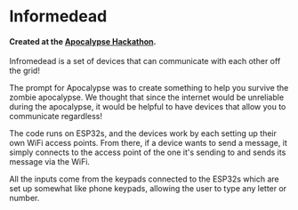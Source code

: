 # Informedead

#### Created at the [Apocalypse Hackathon](https://apocalypse.hackclub.com/).

Infromedead is a set of devices that can communicate with each other off the grid!

The prompt for Apocalypse was to create something to help you survive the zombie apocalypse. We thought that since the internet would be unreliable during the apocalypse, it would be helpful to have devices that allow you to communicate regardless!

The code runs on ESP32s, and the devices work by each setting up their own WiFi access points. From there, if a device wants to send a message, it simply connects to the access point of the one it's sending to and sends its message via the WiFi.

All the inputs come from the keypads connected to the ESP32s which are set up somewhat like phone keypads, allowing the user to type any letter or number.
